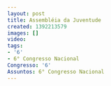 ```yaml
---
layout: post
title: Assembléia da Juventude
created: 1392213579
images: []
video: 
tags:
- '6'
- 6° Congresso Nacional
Congresso: '6'
Assuntos: 6° Congresso Nacional
---
```



 
